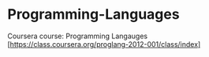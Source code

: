 Programming-Languages
=====================

Coursera course: Programming Langauges  [https://class.coursera.org/proglang-2012-001/class/index]